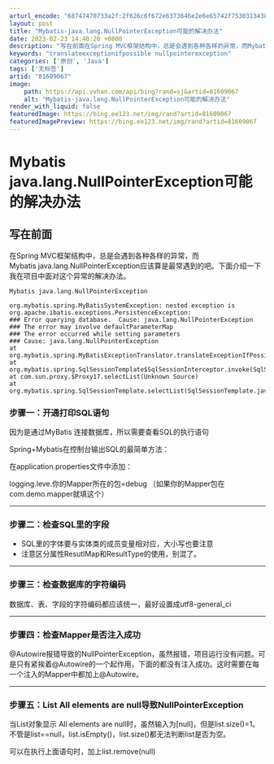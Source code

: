 ```yaml
---
arturl_encode: "68747470733a2f:2f626c6f672e6373646e2e6e65742f75303134383030333830:2f61727469636c652f64657461696c732f3831363039303637"
layout: post
title: "Mybatis-java.lang.NullPointerException可能的解决办法"
date: 2023-02-23 14:40:20 +0800
description: "写在前面在Spring MVC框架结构中，总是会遇到各种各样的异常，而Mybatis java.la"
keywords: "translateexceptionifpossible nullpointerexception"
categories: ['原创', 'Java']
tags: ['无标签']
artid: "81609067"
image:
    path: https://api.vvhan.com/api/bing?rand=sj&artid=81609067
    alt: "Mybatis-java.lang.NullPointerException可能的解决办法"
render_with_liquid: false
featuredImage: https://bing.ee123.net/img/rand?artid=81609067
featuredImagePreview: https://bing.ee123.net/img/rand?artid=81609067
---
```


# Mybatis java.lang.NullPointerException可能的解决办法

## 写在前面

在Spring MVC框架结构中，总是会遇到各种各样的异常，而Mybatis java.lang.NullPointerException应该算是最常遇到的吧。下面介绍一下我在项目中面对这个异常的解决办法。

```
Mybatis java.lang.NullPointerException

org.mybatis.spring.MyBatisSystemException: nested exception is org.apache.ibatis.exceptions.PersistenceException: 
### Error querying database.  Cause: java.lang.NullPointerException
### The error may involve defaultParameterMap
### The error occurred while setting parameters
### Cause: java.lang.NullPointerException
at org.mybatis.spring.MyBatisExceptionTranslator.translateExceptionIfPossible(MyBatisExceptionTranslator.java:73)
at org.mybatis.spring.SqlSessionTemplate$SqlSessionInterceptor.invoke(SqlSessionTemplate.java:360)
at com.sun.proxy.$Proxy17.selectList(Unknown Source)
at org.mybatis.spring.SqlSessionTemplate.selectList(SqlSessionTemplate.java:183)

```

### 步骤一：开通打印SQL语句

因为是通过MyBatis 连接数据库，所以需要查看SQL的执行语句

Spring+Mybatis在控制台输出SQL的最简单方法：

在application.properties文件中添加：

logging.leve.你的Mapper所在的包=debug （如果你的Mapper包在com.demo.mapper就填这个）

---

### 步骤二：检查SQL里的字段

* SQL里的字体要与实体类的成员变量相对应，大小写也要注意
* 注意区分属性ResutlMap和ResultType的使用，别混了。

---

### 步骤三：检查数据库的字符编码

数据库、表、字段的字符编码都应该统一，最好设置成utf8-general\_ci

---

### 步骤四：检查Mapper是否注入成功

@Autowire报错导致的NullPointerException，虽然报错，项目运行没有问题。可是只有紧挨着@Autowire的一个起作用，下面的都没有注入成功。这时需要在每一个注入的Mapper中都加上@Autowire。

---

### 步骤五：List All elements are null导致NullPointerException

当List对象显示 All elements are null时，虽然输入为[null]，但是list.size()=1。不管是list==null，list.isEmpty()，list.size()都无法判断list是否为空。

可以在执行上面语句时，加上list.remove(null)